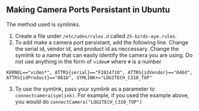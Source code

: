 ## Making Camera Ports Persistant in Ubuntu
The method used is symlinks.
1. Create a file under `/etc/udev/rules.d` called `25-birds-eye.rules`.
2. To add make a camera port persistant, add the following line. Change the serial id, vendor id, and product id as neccessary. Change the symlink to a name that can easily identify the camera you are using. Do not use anything in the form of `video#` where `#` is a number
```
KERNEL=="video*", ATTRS{serial}=="F2814710", ATTRS{idVendor}=="046d", ATTRS{idProduct}=="081b", SYMLINK+="LOGITECH_C310_TOP"
```
3. To use the symlink, pass your symlink as a parameter to `connectcamera(symlink)`. For example, if you used the example above, you would do `connectCamera("LOGITECH_C310_TOP")`


